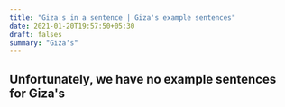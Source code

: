 ```yaml
---
title: "Giza's in a sentence | Giza's example sentences"
date: 2021-01-20T19:57:50+05:30
draft: falses
summary: "Giza's"
---
```

## Unfortunately, we have no example sentences for Giza's                 
